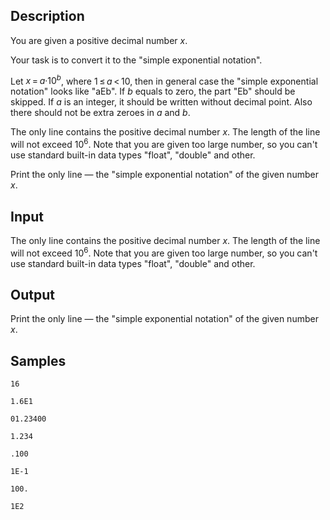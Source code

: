 ## Description

<div><p>You are given a positive decimal number <span class="tex-span"><i>x</i></span>.</p><p>Your task is to convert it to the "<span class="tex-font-style-tt">simple exponential notation</span>".</p><p>Let <span class="tex-span"><i>x</i> = <i>a</i>·10<sup class="upper-index"><i>b</i></sup></span>, where <span class="tex-span">1 ≤ <i>a</i> &lt; 10</span>, then in general case the "<span class="tex-font-style-tt">simple exponential notation</span>" looks like "<span class="tex-font-style-tt">aEb</span>". If <span class="tex-span"><i>b</i></span> equals to zero, the part "<span class="tex-font-style-tt">Eb</span>" should be skipped. If <span class="tex-span"><i>a</i></span> is an integer, it should be written without decimal point. Also there should not be extra zeroes in <span class="tex-span"><i>a</i></span> and <span class="tex-span"><i>b</i></span>.</p></div><div class="input-specification"><p>The only line contains the positive decimal number <span class="tex-span"><i>x</i></span>. The length of the line will not exceed <span class="tex-span">10<sup class="upper-index">6</sup></span>. Note that you are given too large number, so you can't use standard built-in data types "<span class="tex-font-style-tt">float</span>", "<span class="tex-font-style-tt">double</span>" and other.</p></div><div class="output-specification"><p>Print the only line — the "<span class="tex-font-style-tt">simple exponential notation</span>" of the given number <span class="tex-span"><i>x</i></span>.</p></div>

## Input

<p>The only line contains the positive decimal number <span class="tex-span"><i>x</i></span>. The length of the line will not exceed <span class="tex-span">10<sup class="upper-index">6</sup></span>. Note that you are given too large number, so you can't use standard built-in data types "<span class="tex-font-style-tt">float</span>", "<span class="tex-font-style-tt">double</span>" and other.</p>

## Output

<p>Print the only line — the "<span class="tex-font-style-tt">simple exponential notation</span>" of the given number <span class="tex-span"><i>x</i></span>.</p>

## Samples

```input1
16

```

```output1
1.6E1

```






```input2
01.23400

```

```output2
1.234

```






```input3
.100

```

```output3
1E-1

```






```input4
100.

```

```output4
1E2

```



